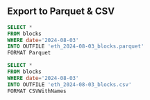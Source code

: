 ## Export to Parquet & CSV

```sql
SELECT *
FROM blocks
WHERE date='2024-08-03'
INTO OUTFILE 'eth_2024-08-03_blocks.parquet'
FORMAT Parquet
```

```sql
SELECT *
FROM blocks
WHERE date='2024-08-03'
INTO OUTFILE 'eth_2024-08-03_blocks.csv'
FORMAT CSVWithNames
```
